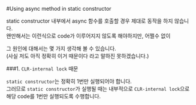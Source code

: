 #Using async method in static constructor

static constructor 내부에서 async 함수를 호출할 경우 제대로 동작을 하지 않습니다.  
왠만해서는 이런식으로 code가 이루어지지 않도록 해야하지만, 어쩔수 없이 

그 원인에 대해서는 몇 가지 생각해 볼 수 있습니다.  
(사실 저도 아직 정확히 이거 때문이다 라고 말하진 못하겠습니다.)

###1. `CLR-internal lock` 때문

`static constructor`는 정확히 1번만 실행되어야 합니다.  
그러므로 `static constructor`가 실행될 때는 내부적으로 `CLR-internal lock`으로 해당 code를 1번만 실행되도록 수행합니다.  



